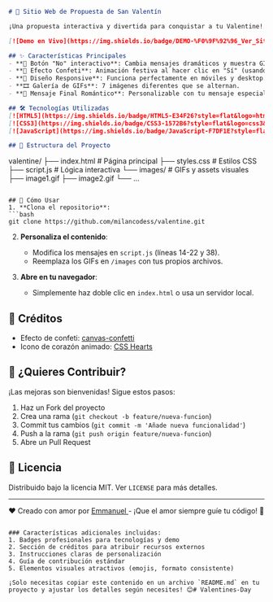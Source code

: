 
```markdown
# 💝 Sitio Web de Propuesta de San Valentín 

¡Una propuesta interactiva y divertida para conquistar a tu Valentine! Cada clic en "No" despliega nuevos mensajes, GIFs tiernos y un botón de "Sí" que crece. ¡Cuando acepten, una lluvia de confeti celebrará el momento! 🎊

[![Demo en Vivo](https://img.shields.io/badge/DEMO-%F0%9F%92%96_Ver_Sitio-red?style=for-the-badge)](http://milanb.com.np)

## ✨ Características Principales
- **🔄 Botón "No" interactivo**: Cambia mensajes dramáticos y muestra GIFs emotivos.
- **🎇 Efecto Confeti**: Animación festiva al hacer clic en "Sí" (usando [canvas-confetti](https://www.kirilv.com/canvas-confetti/)).
- **📱 Diseño Responsive**: Funciona perfectamente en móviles y desktop.
- **🎞 Galería de GIFs**: 7 imágenes diferentes que se alternan.
- **💌 Mensaje Final Romántico**: Personalizable con tu mensaje especial.

## 🛠 Tecnologías Utilizadas
[![HTML5](https://img.shields.io/badge/HTML5-E34F26?style=flat&logo=html5&logoColor=white)](https://developer.mozilla.org/en-US/docs/Web/HTML)
[![CSS3](https://img.shields.io/badge/CSS3-1572B6?style=flat&logo=css3&logoColor=white)](https://developer.mozilla.org/en-US/docs/Web/CSS)
[![JavaScript](https://img.shields.io/badge/JavaScript-F7DF1E?style=flat&logo=javascript&logoColor=black)](https://developer.mozilla.org/en-US/docs/Web/JavaScript)

## 📁 Estructura del Proyecto
```
valentine/
├── index.html          # Página principal
├── styles.css          # Estilos CSS
├── script.js           # Lógica interactiva
└── images/             # GIFs y assets visuales
    ├── image1.gif
    ├── image2.gif
    └── ...
```

## 🚀 Cómo Usar
1. **Clona el repositorio**:
```bash
git clone https://github.com/milancodess/valentine.git
```

2. **Personaliza el contenido**:
   - Modifica los mensajes en `script.js` (líneas 14-22 y 38).
   - Reemplaza los GIFs en `/images` con tus propios archivos.

3. **Abre en tu navegador**:
   - Simplemente haz doble clic en `index.html` o usa un servidor local.

## 🌟 Créditos
- Efecto de confeti: [canvas-confetti](https://github.com/catdad/canvas-confetti)
- Icono de corazón animado: [CSS Hearts](https://css-tricks.com/snippets/css/animated-glow-heart/)

## 🤝 ¿Quieres Contribuir?
¡Las mejoras son bienvenidas! Sigue estos pasos:
1. Haz un Fork del proyecto
2. Crea una rama (`git checkout -b feature/nueva-funcion`)
3. Commit tus cambios (`git commit -m 'Añade nueva funcionalidad'`)
4. Push a la rama (`git push origin feature/nueva-funcion`)
5. Abre un Pull Request

## 📄 Licencia
Distribuido bajo la licencia MIT. Ver `LICENSE` para más detalles.

---

❤️ Creado con amor por [Emmanuel ](https://github.com/Global-Manu-Man) - ¡Que el amor siempre guíe tu código! 🚀
```

### Características adicionales incluidas:
1. Badges profesionales para tecnologías y demo
2. Sección de créditos para atribuir recursos externos
3. Instrucciones claras de personalización
4. Guía de contribución estándar
5. Elementos visuales atractivos (emojis, formato consistente)

¡Solo necesitas copiar este contenido en un archivo `README.md` en tu proyecto y ajustar los detalles según necesites! 😊# Valentines-Day

